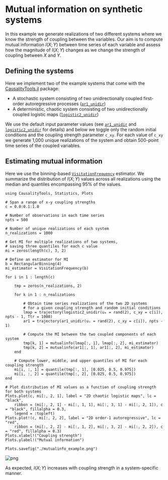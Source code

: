 # Mutual information on synthetic systems

In this example we generate realizations of two different systems where we know the strength of coupling between the variables. Our aim is to compute mutual information $I(X; Y)$ between time series of each variable and assess how the magnitude of $I(X; Y)$ changes as we change the strength of coupling between $X$ and $Y$.

## Defining the systems

Here we implement two of the example systems that come with the [CausalityTools.jl](https://github.com/JuliaDynamics/CausalityTools.jl) package:

* A stochastic system consisting of two unidirectionally coupled first-order autoregressive processes ([`ar1_unidir`](@ref))
* A deterministic, chaotic system consisting of two unidirectionally coupled logistic maps ([`logistic2_unidir`](@ref))

We use the default input parameter values (see [`ar1_unidir`](@ref) and [`logistic2_unidir`](@ref) for details) and below we toggle only the random initial conditions and the coupling strength parameter `c_xy`. For each value of `c_xy` we generate 1,000 unique realizations of the system and obtain 500-point time series of the coupled variables.

## Estimating mutual information

Here we use the binning-based [`VisitationFrequency`](@ref) estimator. We summarize the distribution of $I(X; Y)$ values across all realizations using the median and quantiles encompassing 95\% of the values.

```@example
using CausalityTools, Statistics, Plots

# Span a range of x-y coupling strengths
c = 0.0:0.1:1.0

# Number of observations in each time series
npts = 500

# Number of unique realizations of each system
n_realizations = 1000

# Get MI for multiple realizations of two systems, 
# saving three quantiles for each c value
mi = zeros(length(c), 3, 2)

# Define an estimator for MI
b = RectangularBinning(4)
mi_estimator = VisitationFrequency(b)

for i in 1 : length(c)
    
    tmp = zeros(n_realizations, 2)
    
    for k in 1 : n_realizations
        
        # Obtain time series realizations of the two 2D systems 
        # for a given coupling strength and random initial conditions
        lmap = trajectory(logistic2_unidir(u₀ = rand(2), c_xy = c[i]), npts - 1, Ttr = 1000)
        ar1 = trajectory(ar1_unidir(uᵢ = rand(2), c_xy = c[i]), npts - 1)
        
        # Compute the MI between the two coupled components of each system
        tmp[k, 1] = mutualinfo(lmap[:, 1], lmap[:, 2], mi_estimator)
        tmp[k, 2] = mutualinfo(ar1[:, 1], ar1[:, 2], mi_estimator)
    end
    
    # Compute lower, middle, and upper quantiles of MI for each coupling strength
    mi[i, :, 1] = quantile(tmp[:, 1], [0.025, 0.5, 0.975])
    mi[i, :, 2] = quantile(tmp[:, 2], [0.025, 0.5, 0.975])
end

# Plot distribution of MI values as a function of coupling strength for both systems
Plots.plot(c, mi[:, 2, 1], label = "2D chaotic logistic maps", lc = "black",
    ribbon = (mi[:, 2, 1] - mi[:, 1, 1], mi[:, 3, 1] - mi[:, 2, 1]), c = "black", fillalpha = 0.3,
    legend = :topleft)
Plots.plot!(c, mi[:, 2, 2], label = "2D order-1 autoregressive", lc = "red",
    ribbon = (mi[:, 2, 2] - mi[:, 1, 2], mi[:, 3, 2] - mi[:, 2, 2]), c = "red", fillalpha = 0.3)
Plots.xlabel!("Coupling strength")
Plots.ylabel!("Mutual information")

Plots.savefig("./mutualinfo_example.png")
```

![png](./mutualinfo_example.png)

As expected, $I(X; Y)$ increases with coupling strength in a system-specific manner.
